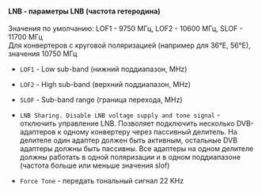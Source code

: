 #### LNB - параметры LNB (частота гетеродина)

Значения по умолчанию: LOF1 - 9750 МГц, LOF2 - 10600 МГц, SLOF - 11700 МГц  
Для конвертеров с круговой поляризацией (например для 36°Е, 56°Е), значения 10750 МГц

- `LOF1` - Low sub-band (нижний поддиапазон, MHz)

- `LOF2` - High sub-band (верхний поддиапазон, MHz)

- `SLOF` - Sub-band range (граница перехода, MHz)

- `LNB Sharing. Disable LNB voltage supply and tone signal` - отключить управление LNB. Позволяет подключить несколько DVB-адаптеров к одному конвертеру через пассивный делитель. На делителе один адаптер должен быть активным, остальные DVB адаптеры должны быть пассивны. Все адаптеры на одном делителе должны работать в одной поляризации и в одном поддиапазоне (частота больше или меньше значения slof)

- `Force Tone` -  передать тональный сигнал 22 KHz
